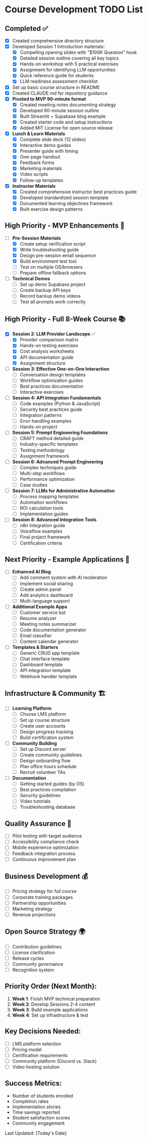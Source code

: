 # Course Development TODO List

## Completed ✅
- [x] Created comprehensive directory structure
- [x] Developed Session 1 Introduction materials:
  - [x] Compelling opening slides with "$100K Question" hook
  - [x] Detailed session outline covering all key topics
  - [x] Hands-on workshop with 5 practical exercises
  - [x] Assignment for identifying LLM opportunities
  - [x] Quick reference guide for students
  - [x] LLM readiness assessment checklist
- [x] Set up basic course structure in README
- [x] Created CLAUDE.md for repository guidance
- [x] **Pivoted to MVP 90-minute format**
  - [x] Created meeting notes documenting strategy
  - [x] Developed 90-minute session outline
  - [x] Built Streamlit + Supabase blog example
  - [x] Created starter code and setup instructions
  - [x] Added MIT License for open source release
- [x] **Lunch & Learn Materials**
  - [x] Complete slide deck (12 slides)
  - [x] Interactive demo guides
  - [x] Presenter guide with timing
  - [x] One-page handout
  - [x] Feedback forms
  - [x] Marketing materials
  - [x] Video scripts
  - [x] Follow-up templates
- [x] **Instructor Materials**
  - [x] Created comprehensive instructor best practices guide
  - [x] Developed standardized session template
  - [x] Documented learning objectives framework
  - [x] Built exercise design patterns

## High Priority - MVP Enhancements 🚀
- [ ] **Pre-Session Materials**
  - [x] Create setup verification script
  - [x] Write troubleshooting guide
  - [x] Design pre-session email sequence
  - [x] Build environment test tool
  - [ ] Test on multiple OS/browsers
  - [ ] Prepare offline fallback options

- [ ] **Technical Demos**
  - [ ] Set up demo Supabase project
  - [ ] Create backup API keys
  - [ ] Record backup demo videos
  - [ ] Test all prompts work correctly

## High Priority - Full 8-Week Course 📚
- [x] **Session 2: LLM Provider Landscape** ✅
  - [x] Provider comparison matrix
  - [x] Hands-on testing exercises
  - [x] Cost analysis worksheets
  - [x] API documentation guide
  - [x] Assignment structure

- [ ] **Session 3: Effective One-on-One Interaction**
  - [ ] Conversation design templates
  - [ ] Workflow optimization guides
  - [ ] Best practices documentation
  - [ ] Interactive exercises

- [ ] **Session 4: API Integration Fundamentals**
  - [ ] Code examples (Python & JavaScript)
  - [ ] Security best practices guide
  - [ ] Integration patterns
  - [ ] Error handling examples
  - [ ] Hands-on project

- [ ] **Session 5: Prompt Engineering Foundations**
  - [ ] CRAFT method detailed guide
  - [ ] Industry-specific templates
  - [ ] Testing methodology
  - [ ] Assignment framework

- [ ] **Session 6: Advanced Prompt Engineering**
  - [ ] Complex techniques guide
  - [ ] Multi-step workflows
  - [ ] Performance optimization
  - [ ] Case studies

- [ ] **Session 7: LLMs for Administrative Automation**
  - [ ] Process mapping templates
  - [ ] Automation workflows
  - [ ] ROI calculation tools
  - [ ] Implementation guides

- [ ] **Session 8: Advanced Integration Tools**
  - [ ] n8n integration guide
  - [ ] Voiceflow examples
  - [ ] Final project framework
  - [ ] Certification criteria

## Next Priority - Example Applications 🔧
- [ ] **Enhanced AI Blog**
  - [ ] Add comment system with AI moderation
  - [ ] Implement social sharing
  - [ ] Create admin panel
  - [ ] Add analytics dashboard
  - [ ] Multi-language support

- [ ] **Additional Example Apps**
  - [ ] Customer service bot
  - [ ] Resume analyzer
  - [ ] Meeting notes summarizer
  - [ ] Code documentation generator
  - [ ] Email classifier
  - [ ] Content calendar generator

- [ ] **Templates & Starters**
  - [ ] Generic CRUD app template
  - [ ] Chat interface template
  - [ ] Dashboard template
  - [ ] API integration template
  - [ ] Webhook handler template

## Infrastructure & Community 🏗️
- [ ] **Learning Platform**
  - [ ] Choose LMS platform
  - [ ] Set up course structure
  - [ ] Create user accounts
  - [ ] Design progress tracking
  - [ ] Build certification system

- [ ] **Community Building**
  - [ ] Set up Discord server
  - [ ] Create community guidelines
  - [ ] Design onboarding flow
  - [ ] Plan office hours schedule
  - [ ] Recruit volunteer TAs

- [ ] **Documentation**
  - [ ] Getting started guides (by OS)
  - [ ] Best practices compilation
  - [ ] Security guidelines
  - [ ] Video tutorials
  - [ ] Troubleshooting database

## Quality Assurance 🧪
- [ ] Pilot testing with target audience
- [ ] Accessibility compliance check
- [ ] Mobile experience optimization
- [ ] Feedback integration process
- [ ] Continuous improvement plan

## Business Development 💰
- [ ] Pricing strategy for full course
- [ ] Corporate training packages
- [ ] Partnership opportunities
- [ ] Marketing strategy
- [ ] Revenue projections

## Open Source Strategy 🌍
- [ ] Contribution guidelines
- [ ] License clarification
- [ ] Release cycles
- [ ] Community governance
- [ ] Recognition system

## Priority Order (Next Month):
1. **Week 1**: Finish MVP technical preparation
2. **Week 2**: Develop Sessions 2-4 content
3. **Week 3**: Build example applications
4. **Week 4**: Set up infrastructure & test

## Key Decisions Needed:
- [ ] LMS platform selection
- [ ] Pricing model
- [ ] Certification requirements
- [ ] Community platform (Discord vs. Slack)
- [ ] Video hosting solution

## Success Metrics:
- Number of students enrolled
- Completion rates
- Implementation stories
- Time savings reported
- Student satisfaction scores
- Community engagement

Last Updated: [Today's Date]